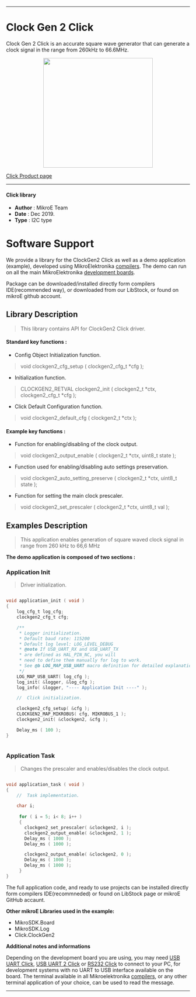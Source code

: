 

---
# Clock Gen 2 Click

Clock Gen 2 Click is an accurate square wave generator that can generate a clock signal in the range from 260kHz to 66.6MHz. 

<p align="center">
  <img src="https://download.mikroe.com/images/click_for_ide/clockgen2_click.png" height=300px>
</p>

[Click Product page](https://www.mikroe.com/clock-gen-2-click)

---


#### Click library 

- **Author**        : MikroE Team
- **Date**          : Dec 2019.
- **Type**          : I2C type


# Software Support

We provide a library for the ClockGen2 Click 
as well as a demo application (example), developed using MikroElektronika 
[compilers](https:///shop.mikroe.com/compilers). 
The demo can run on all the main MikroElektronika [development boards](https:///shop.mikroe.com/development-boards).

Package can be downloaded/installed directly form compilers IDE(recommended way), or downloaded from our LibStock, or found on mikroE github account. 

## Library Description

> This library contains API for ClockGen2 Click driver.

#### Standard key functions :

- Config Object Initialization function.
> void clockgen2_cfg_setup ( clockgen2_cfg_t *cfg ); 
 
- Initialization function.
> CLOCKGEN2_RETVAL clockgen2_init ( clockgen2_t *ctx, clockgen2_cfg_t *cfg );

- Click Default Configuration function.
> void clockgen2_default_cfg ( clockgen2_t *ctx );


#### Example key functions :

- Function for enabling/disabling of the clock output.
> void clockgen2_output_enable ( clockgen2_t *ctx, uint8_t state );
 
- Function used for enabling/disabling auto settings preservation.
> void clockgen2_auto_setting_preserve ( clockgen2_t *ctx, uint8_t state );

- Function for setting the main clock prescaler.
> void clockgen2_set_prescaler ( clockgen2_t *ctx, uint8_t val );

## Examples Description

> This application enables generation of square waved clock signal in range from 260 kHz to 66,6 MHz

**The demo application is composed of two sections :**

### Application Init 

> Driver initialization.

```c

void application_init ( void )
{
    log_cfg_t log_cfg;
    clockgen2_cfg_t cfg;

    /** 
     * Logger initialization.
     * Default baud rate: 115200
     * Default log level: LOG_LEVEL_DEBUG
     * @note If USB_UART_RX and USB_UART_TX 
     * are defined as HAL_PIN_NC, you will 
     * need to define them manually for log to work. 
     * See @b LOG_MAP_USB_UART macro definition for detailed explanation.
     */
    LOG_MAP_USB_UART( log_cfg );
    log_init( &logger, &log_cfg );
    log_info( &logger, "---- Application Init ----" );

    //  Click initialization.

    clockgen2_cfg_setup( &cfg );
    CLOCKGEN2_MAP_MIKROBUS( cfg, MIKROBUS_1 );
    clockgen2_init( &clockgen2, &cfg );

    Delay_ms ( 100 );
}
  
```

### Application Task

> Changes the prescaler and enables/disables the clock output.

```c

void application_task ( void )
{
    //  Task implementation.

    char i;
     
     for ( i = 5; i< 8; i++ )
     {
       clockgen2_set_prescaler( &clockgen2, i );
       clockgen2_output_enable( &clockgen2, 1 );
       Delay_ms ( 1000 );
       Delay_ms ( 1000 );

       clockgen2_output_enable( &clockgen2, 0 );
       Delay_ms ( 1000 );
       Delay_ms ( 1000 );
     }
}

```

The full application code, and ready to use projects can be  installed directly form compilers IDE(recommneded) or found on LibStock page or mikroE GitHub accaunt.

**Other mikroE Libraries used in the example:** 

- MikroSDK.Board
- MikroSDK.Log
- Click.ClockGen2

**Additional notes and informations**

Depending on the development board you are using, you may need 
[USB UART Click](https:///shop.mikroe.com/usb-uart-click), 
[USB UART 2 Click](https:///shop.mikroe.com/usb-uart-2-click) or 
[RS232 Click](https:///shop.mikroe.com/rs232-click) to connect to your PC, for 
development systems with no UART to USB interface available on the board. The 
terminal available in all Mikroelektronika 
[compilers](https:///shop.mikroe.com/compilers), or any other terminal application 
of your choice, can be used to read the message.



---
